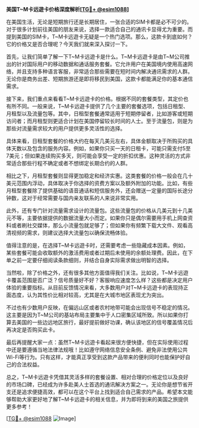 **美国T~M卡远遊卡价格深度解析[[TG💪+ @esim1088](https://t.me/s/esim1088)]**

在美国生活，无论是短期旅行还是长期居住，一张合适的SIM卡都是必不可少的。对于很多计划前往美国的朋友来说，选择一款适合自己的通讯卡显得尤为重要。而提到美国的SIM卡，T~M卡远遊卡无疑是一个热门选项。那么，这款卡到底如何？它的价格又是否合理呢？今天我们就来深入探讨一下。

首先，让我们简单了解一下T~M卡远遊卡是什么。T~M卡远遊卡是由T~M公司推出的针对国际用户的移动数据和通话服务套餐。它允许用户在美国境内使用高速网络，并且支持多种语言客服，非常适合那些需要在短时间内解决通讯需求的人群。无论你是商务出差、短期旅游还是即将移民到美国，这款卡都能满足你的基本通信需求。

接下来，我们重点来看看T~M卡远遊卡的价格。根据不同的套餐类型，其定价也有所不同。一般来说，T~M卡远遊卡提供了几个主要的套餐选项，包括日租型、月租型以及流量包等。其中，日租型套餐通常适用于短期停留者，比如游客或短期访问者；而月租型则更适合计划在美国停留较长时间的人士。至于流量包，则是为那些对流量需求较大的用户提供更多灵活性的选择。

具体来看，日租型套餐的价格大约在每天几美元左右，具体金额取决于所购买的具体天数以及包含的服务内容。例如，如果你只买一天的日租卡，可能只需支付5至7美元；但如果连续购买多天，则可能会享受一定的折扣优惠。这种灵活的方式非常适合那些行程不确定或者不想绑定长期合约的人群。

相比之下，月租型套餐则显得更加稳定和经济实惠。这类套餐的价格一般会在几十美元范围内浮动，具体取决于你选择的资费方案以及额外附加的功能。比如，有些月租型套餐除了提供基础的语音通话和短信服务外，还会赠送一定量的国际长途分钟数，这对于经常需要与国内亲友联系的人来说非常实用。

此外，还有专门针对流量需求设计的流量包。这些流量包的价格从几美元到十几美元不等，主要依据提供的数据流量大小而定。如果你只是偶尔需要用手机上网查资料或者刷社交媒体，那么小流量包就足够了；但如果你有频繁下载大文件、观看高清视频的需求，则建议选择大流量包以确保流畅体验。

值得注意的是，在选择T~M卡远遊卡时，还需要考虑一些隐藏成本因素。例如，某些套餐可能会收取额外的激活费用或者过期后未使用的余额处理费。因此，在下单之前一定要仔细阅读条款细则，并结合自身实际需求做出明智的选择。

当然啦，除了价格之外，还有很多其他方面值得我们关注。比如说，T~M卡远遊卡覆盖范围是否广泛？信号质量好不好？客服响应速度怎么样？这些都是决定用户体验的重要指标。从目前反馈情况来看，大多数用户对T~M卡远遊卡的表现持正面态度，认为其性价比相对较高，尤其是在大城市地区表现尤为突出。

不过也有少数用户反映，在偏远山区或者农村地带可能会出现信号不稳定的情况。这主要是因为T~M公司的基站布局主要集中于人口密集区域所致。所以如果你打算去美国的一些边远地区旅行，最好提前做好功课，确认该地区的信号覆盖情况后再决定是否购买此卡。

最后再提醒大家一点：虽然T~M卡远遊卡看起来很方便快捷，但在实际使用过程中还是要遵循当地法律法规哦！比如遵守网络信息安全条例、避免非法使用公共Wi-Fi等行为。只有这样，才能真正享受到这款产品带来的便利同时也能保护好自己的合法权益。

总之，T~M卡远遊卡凭借其灵活多样的套餐设置、相对合理的价格定位以及良好的市场口碑，已经成为许多赴美人士首选的通讯解决方案之一。无论你是想节省开支还是追求便捷高效，都可以在这个平台上找到适合自己需求的产品。希望本文能够帮助大家更好地了解T~M卡远遊卡的相关信息，并为即将到来的美国之旅提供更多参考！

[[TG💪+ @esim1088](https://t.me/s/esim1088) ![Image](https://i.postimg.cc/4NQfJmqS/Snipaste-2025-05-13-00-14-12.png)]
